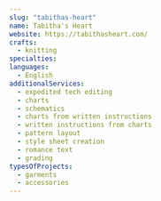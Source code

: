 ```yaml
---
slug: "tabithas-heart"
name: Tabitha's Heart
website: https://tabithasheart.com/
crafts:
  - knitting
specialties:
languages:
  - English
additionalServices:
  - expedited tech editing
  - charts
  - schematics
  - charts from written instructions
  - written instructions from charts
  - pattern layout
  - style sheet creation
  - romance text
  - grading
typesOfProjects:
  - garments
  - accessories
---
```

